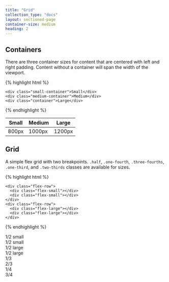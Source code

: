 ```yaml
---
title: "Grid"
collection_type: "docs"
layout: sectioned-page
container-size: medium
heading: 2
---
```


## Containers

There are three container sizes for content that are centered with left and right padding. Content without a container will span the width of the viewport.

{% highlight html %}
```
<div class="small-container">Small</div>
<div class="medium-container">Medium</div>
<div class="container">Large</div>
```
{% endhighlight %}

<table>
  <thead>
    <tr>
      <th>Small</th>
      <th>Medium</th>
      <th>Large</th>
    </tr>
  </thead>
  <tbody>
    <tr>
      <td>800px</td>
      <td>1000px</td>
      <td>1200px</td>
    </tr>
  </tbody>
</table>

## Grid
A simple flex grid with two breakpoints. <code>.half</code>, <code>.one-fourth</code>, <code>.three-fourths</code>, <code>.one-third</code>, and <code>.two-thirds</code> classes are available for sizes.

{% highlight html %}
```
<div class="flex-row">
  <div class="flex-small"></div>
  <div class="flex-small"></div>
</div>
<div class="flex-row">
  <div class="flex-large"></div>
  <div class="flex-large"></div>
</div> 
```
{% endhighlight %}

<div class="flex-row">
  <div class="flex-small example">1/2 small</div>
  <div class="flex-small example">1/2 small</div>
</div>
<div class="flex-row">
  <div class="flex-large example">1/2 large</div>
  <div class="flex-large example">1/2 large</div>
</div>
<div class="flex-row">
  <div class="flex-small example one-third">1/3</div>
  <div class="flex-small example">2/3</div>
</div>
<div class="flex-row">
  <div class="flex-small example one-fourth">1/4</div>
  <div class="flex-small example">3/4</div>
</div>
